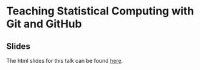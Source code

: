 # Teaching Statistical Computing with Git and GitHub

## Slides

The html slides for this talk can be found [here](https://rundel.github.io/Presentations/TWR2022/twr2022_slides.html).
